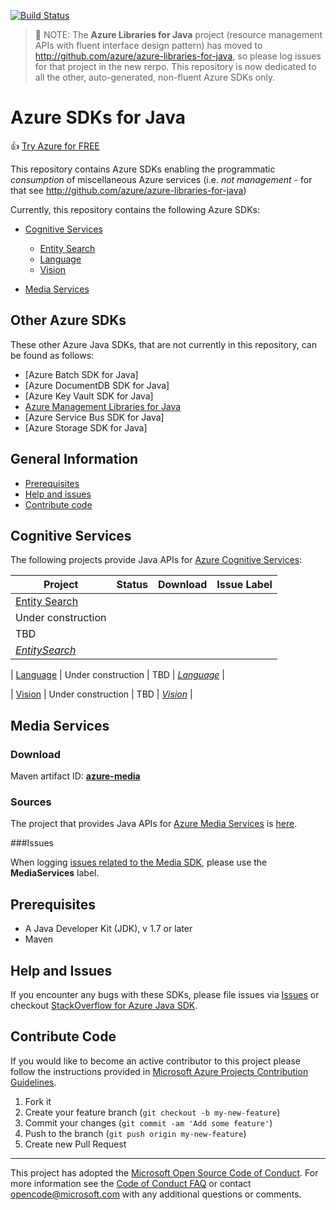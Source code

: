 [![Build Status](https://travis-ci.org/Azure/azure-libraries-for-java.svg?style=flat-square&label=build)](https://travis-ci.org/Azure/azure-libraries-for-java)

> :triangular_flag_on_post: NOTE: The **Azure Libraries for Java** project (resource management APIs with fluent interface design pattern) has moved to http://github.com/azure/azure-libraries-for-java, so please log issues for that project in the new rerpo. This repository is now dedicated to all the other, auto-generated, non-fluent Azure SDKs only.

# Azure SDKs for Java

:+1: [Try Azure for FREE](http://go.microsoft.com/fwlink/?LinkId=330212)

This repository contains Azure SDKs enabling the programmatic *consumption* of miscellaneous Azure services (i.e. *not management* - for that see http://github.com/azure/azure-libraries-for-java)

Currently, this repository contains the following Azure SDKs:

* [Cognitive Services](#cognitive-services)
  * [Entity Search](#entity-search)
  * [Language](#language)
  * [Vision](#vision)

* [Media Services](#media-services)

## Other Azure SDKs

These other Azure Java SDKs, that are not currently in this repository, can be found as follows:

* [Azure Batch SDK for Java]
* [Azure DocumentDB SDK for Java]
* [Azure Key Vault SDK for Java]
* [Azure Management Libraries for Java](https://github.com/azure/azure-libraries-for-java)
* [Azure Service Bus SDK for Java]
* [Azure Storage SDK for Java]

## General Information
* [Prerequisites](#prerequisites)
* [Help and issues](#help-and-issues)
* [Contribute code](#contribute-code)


## Cognitive Services

The following projects provide Java APIs for [Azure Cognitive Services](https://azure.microsoft.com/en-us/services/cognitive-services/):

| Project | Status | Download | Issue Label |
| ------- | ------ | -------- | ----------- |
| <a name="entity-search"></a>[Entity Search](https://github.com/Azure/azure-sdk-for-java/tree/master/cognitiveservices/azure-entitysearch)
| Under construction
| TBD
| [*EntitySearch*](https://github.com/azure/azure-sdk-for-java/issues?q=is%3Aopen+is%3Aissue+label%3AEntitySearch) |

| <a name="language"></a>[Language](https://github.com/Azure/azure-sdk-for-java/tree/master/cognitiveservices/azure-language)
| Under construction
| TBD
| [*Language*](https://github.com/azure/azure-sdk-for-java/issues?utf8=%E2%9C%93&q=is%3Aopen%20is%3Aissue%20label%3ALanguage) |

| <a name="vision"></a>[Vision](https://github.com/Azure/azure-sdk-for-java/tree/master/cognitiveservices/azure-vision)
| Under construction
| TBD
| [*Vision*](https://github.com/azure/azure-sdk-for-java/issues?utf8=%E2%9C%93&q=is%3Aopen%20is%3Aissue%20label%3AVision) |

## Media Services

### Download

Maven artifact ID: [**azure-media**](http://search.maven.org/#search%7Cgav%7C1%7Cg%3A%22com.microsoft.azure%22%20AND%20a%3A%22azure-media%22)

### Sources

The project that provides Java APIs for [Azure Media Services](https://azure.microsoft.com/en-us/services/media-services/) is [here](https://github.com/Azure/azure-sdk-for-java/tree/0.9/services/azure-media).

###Issues

When logging [issues related to the Media SDK](https://github.com/azure/azure-sdk-for-java/issues?q=is%3Aopen+is%3Aissue+label%3AMediaServices), please use the **MediaServices** label.


## Prerequisites

- A Java Developer Kit (JDK), v 1.7 or later
- Maven

## Help and Issues

If you encounter any bugs with these SDKs, please file issues via [Issues](https://github.com/Azure/azure-sdk-for-java/issues) or checkout [StackOverflow for Azure Java SDK](http://stackoverflow.com/questions/tagged/azure-java-sdk).

## Contribute Code

If you would like to become an active contributor to this project please follow the instructions provided in [Microsoft Azure Projects Contribution Guidelines](http://azure.github.io/guidelines.html).

1. Fork it
2. Create your feature branch (`git checkout -b my-new-feature`)
3. Commit your changes (`git commit -am 'Add some feature'`)
4. Push to the branch (`git push origin my-new-feature`)
5. Create new Pull Request

---

This project has adopted the [Microsoft Open Source Code of Conduct](https://opensource.microsoft.com/codeofconduct/). For more information see the [Code of Conduct FAQ](https://opensource.microsoft.com/codeofconduct/faq/) or contact [opencode@microsoft.com](mailto:opencode@microsoft.com) with any additional questions or comments.
